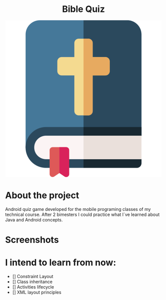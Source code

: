 <div align="center"> 
    <h1>Bible Quiz</h1>
    <img src="./app/src/main/res/drawable/bible_icon.png">
</div>

# About the project

Android quiz game developed for the mobile programing classes of my technical course. After 2 bimesters I could practice what I´ve learned about Java and Android concepts.

# Screenshots



# I intend to learn from now:

- [] Constraint Layout
- [] Class inheritance 
- [] Activities lifecycle
- [] XML layout principles
